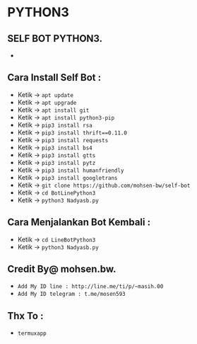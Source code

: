 # PYTHON3
SELF BOT PYTHON3.
------
-
Cara Install Self Bot :
------
- Ketik -> `apt update`
- Ketik -> `apt upgrade`
- Ketik -> `apt install git`
- Ketik -> `apt install python3-pip`
- Ketik -> `pip3 install rsa`
- Ketik -> `pip3 install thrift==0.11.0`
- Ketik -> `pip3 install requests`
- Ketik -> `pip3 install bs4`
- Ketik -> `pip3 install gtts`
- Ketik -> `pip3 install pytz`
- Ketik -> `pip3 install humanfriendly`
- Ketik -> `pip3 install googletrans`
- Ketik -> `git clone https://github.com/mohsen-bw/self-bot`
- Ketik -> `cd BotLinePython3`
- Ketik -> `python3 Nadyasb.py`

Cara Menjalankan Bot Kembali :
------
- Ketik -> `cd LineBotPython3`
- Ketik -> `python3 Nadyasb.py`


Credit By@ mohsen.bw.
------
- `Add My ID line : http://line.me/ti/p/~masih.00`
- `Add My ID telegram : t.me/mosen593`

Thx To :
------
- `termuxapp`

